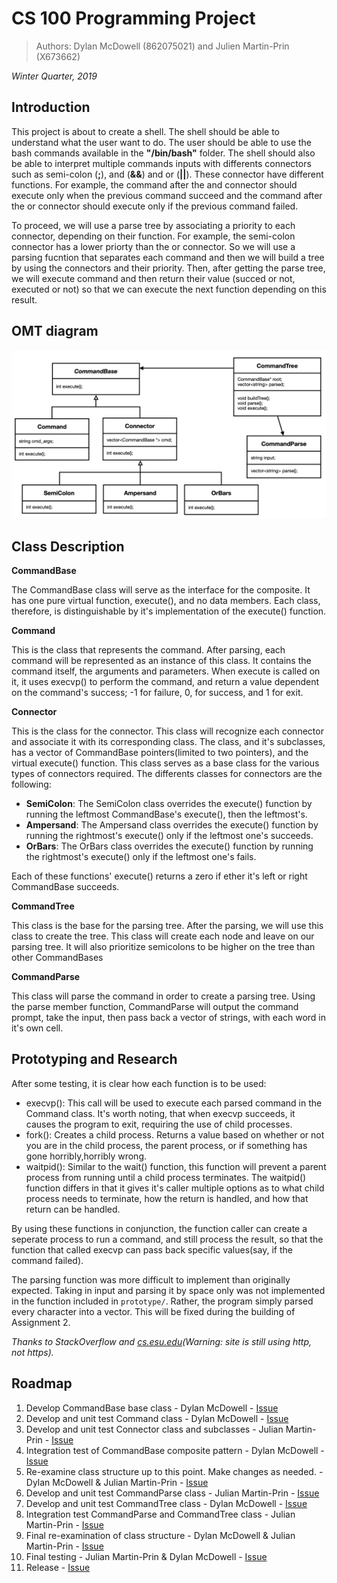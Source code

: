 # CS 100 Programming Project

> Authors: Dylan McDowell (862075021) and Julien Martin-Prin (X673662)

*Winter Quarter, 2019*

## Introduction

This project is about to create a shell. The shell should be able to understand what the user want to do. The user should be able to use the bash commands available in the **"/bin/bash"** folder. The shell should also be able to interpret multiple commands inputs with differents connectors such as semi-colon (**;**), and (**&&**) and or (**||**). 
These connector have different functions. For example, the command after the and connector should execute only when the previous command succeed and the command after the or connector should execute only if the previous command failed.

To proceed, we will use a parse tree by associating a priority to each connector, depending on their function. For example, the semi-colon connector has a lower priorty than the or connector. So we will use a parsing fucntion that separates each command and then we will build a tree by using the connectors and their priority. Then, after getting the parse tree, we will execute command and then return their value (succed or not, executed or not) so that we can execute the next function depending on this result.

## OMT diagram

<img src="images/Screen_Shot_2019-10-28_at_17.15.23.png" with="1000">

## Class Description

**CommandBase**

The CommandBase class will serve as the interface for the composite. It has one pure virtual function, execute(), and no data members. Each class, therefore, is distinguishable by it's implementation of the execute() function.

**Command**

This is the class that represents the command. After parsing, each command will be represented as an instance of this class. It contains the command itself, the arguments and parameters. When execute is called on it, it uses execvp() to perform the command, and return a value dependent on the command's success; -1 for failure, 0, for success, and 1 for exit.

**Connector**

This is the class for the connector. This class will recognize each connector and associate it with its corresponding class. The class, and it's subclasses, has a vector of CommandBase pointers(limited to two pointers), and the virtual execute() function. This class serves as a base class for the various types of connectors required. The differents classes for connectors are the following:

* **SemiColon**: The SemiColon class overrides the execute() function by running the leftmost CommandBase's execute(), then the leftmost's.
* **Ampersand**: The Ampersand class overrides the execute() function by running the rightmost's execute() only if the leftmost one's succeeds.
* **OrBars**: The OrBars class overrides the execute() function by running the rightmost's execute() only if the leftmost one's fails.

Each of these functions' execute() returns a zero if ether it's left or right CommandBase succeeds.

**CommandTree**

This class is the base for the parsing tree. After the parsing, we will use this class to create the tree. This class will create each node and leave on our parsing tree. It will also prioritize semicolons to be higher on the tree than other CommandBases

**CommandParse**

This class will parse the command in order to create a parsing tree. Using the parse member function, CommandParse will output the command prompt, take the input, then pass back a vector of strings, with each word in it's own cell.

## Prototyping and Research

After some testing, it is clear how each function is to be used:

* execvp(): This call will be used to execute each parsed command in the Command class. It's worth noting, that when execvp succeeds, it causes the program to exit, requiring the use of child processes.
* fork(): Creates a child process. Returns a value based on whether or not you are in the child process, the parent process, or if something has gone horribly,horribly wrong.
* waitpid(): Similar to the wait() function, this function will prevent a parent process from running until a child process terminates. The waitpid() function differs in that it gives it's caller multiple options as to what child process needs to terminate, how the return is handled, and how that return can be handled.

By using these functions in conjunction, the function caller can create a seperate process to run a command, and still process the result, so that the function that called execvp can pass back specific values(say, if the command failed).

The parsing function was more difficult to implement than originally expected. Taking in input and parsing it by space only was not implemented in the function included in `prototype/`. Rather, the program simply parsed every character into a vector. This will be fixed during the building of Assignment 2.

_Thanks to StackOverflow and [cs.esu.edu](http://www.cs.ecu.edu/karl/4630/sum01/example1.html)(Warning: site is still using http, not https)._

## Roadmap

1. Develop CommandBase base class - Dylan McDowell - [Issue](https://github.com/cs100/assignment-a_01-mcdowell-martin-prin/issues/6)
2. Develop and unit test Command class - Dylan McDowell - [Issue](https://github.com/cs100/assignment-a_01-mcdowell-martin-prin/issues/7)
3. Develop and unit test Connector class and subclasses - Julian Martin-Prin - [Issue](https://github.com/cs100/assignment-a_01-mcdowell-martin-prin/issues/8)
4. Integration test of CommandBase composite pattern - Dylan McDowell - [Issue](https://github.com/cs100/assignment-a_01-mcdowell-martin-prin/issues/9)
5. Re-examine class structure up to this point. Make changes as needed. - Dylan McDowell & Julian Martin-Prin - [Issue](https://github.com/cs100/assignment-a_01-mcdowell-martin-prin/issues/10)
6. Develop and unit test CommandParse class - Julian Martin-Prin - [Issue](https://github.com/cs100/assignment-a_01-mcdowell-martin-prin/issues/11)
7. Develop and unit test CommandTree class - Dylan McDowell - [Issue](https://github.com/cs100/assignment-a_01-mcdowell-martin-prin/issues/12)
8. Integration test CommandParse and CommandTree class - Julian Martin-Prin - [Issue](https://github.com/cs100/assignment-a_01-mcdowell-martin-prin/issues/13)
9. Final re-examination of class structure - Dylan McDowell & Julian Martin-Prin - [Issue](https://github.com/cs100/assignment-a_01-mcdowell-martin-prin/issues/14)
10. Final testing - Julian Martin-Prin & Dylan McDowell - [Issue](https://github.com/cs100/assignment-a_01-mcdowell-martin-prin/issues/15)
11. Release - [Issue](https://github.com/cs100/assignment-a_01-mcdowell-martin-prin/issues/16)
